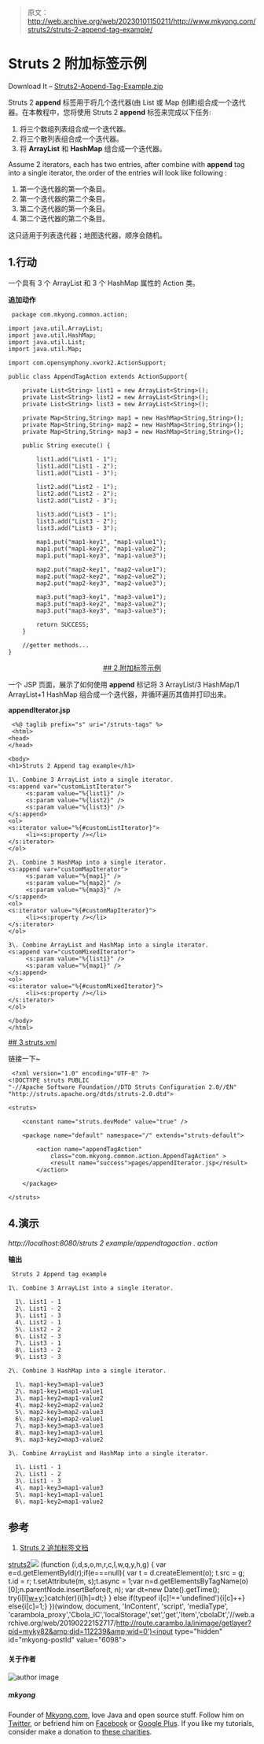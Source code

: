 > 原文：<http://web.archive.org/web/20230101150211/http://www.mkyong.com/struts2/struts-2-append-tag-example/>

# Struts 2 附加标签示例

Download It – [Struts2-Append-Tag-Example.zip](http://web.archive.org/web/20190222152717/http://www.mkyong.com/wp-content/uploads/2010/07/Struts2-Append-Tag-Example.zip)

Struts 2 **append** 标签用于将几个迭代器(由 List 或 Map 创建)组合成一个迭代器。在本教程中，您将使用 Struts 2 **append** 标签来完成以下任务:

1.  将三个数组列表组合成一个迭代器。
2.  将三个散列表组合成一个迭代器。
3.  将 **ArrayList** 和 **HashMap** 组合成一个迭代器。

Assume 2 iterators, each has two entries, after combine with **append** tag into a single iterator, the order of the entries will look like following :

1.  第一个迭代器的第一个条目。
2.  第一个迭代器的第二个条目。
3.  第二个迭代器的第一个条目。
4.  第二个迭代器的第二个条目。

这只适用于列表迭代器；地图迭代器，顺序会随机。

## 1.行动

一个具有 3 个 ArrayList 和 3 个 HashMap 属性的 Action 类。

**追加动作**

```
 package com.mkyong.common.action;

import java.util.ArrayList;
import java.util.HashMap;
import java.util.List;
import java.util.Map;

import com.opensymphony.xwork2.ActionSupport;

public class AppendTagAction extends ActionSupport{

	private List<String> list1 = new ArrayList<String>();
	private List<String> list2 = new ArrayList<String>();
	private List<String> list3 = new ArrayList<String>();

	private Map<String,String> map1 = new HashMap<String,String>();
	private Map<String,String> map2 = new HashMap<String,String>();
	private Map<String,String> map3 = new HashMap<String,String>();

	public String execute() {

		list1.add("List1 - 1");
		list1.add("List1 - 2");
		list1.add("List1 - 3");

		list2.add("List2 - 1");
		list2.add("List2 - 2");
		list2.add("List2 - 3");

		list3.add("List3 - 1");
		list3.add("List3 - 2");
		list3.add("List3 - 3");

		map1.put("map1-key1", "map1-value1");
		map1.put("map1-key2", "map1-value2");
		map1.put("map1-key3", "map1-value3");

		map2.put("map2-key1", "map2-value1");
		map2.put("map2-key2", "map2-value2");
		map2.put("map2-key3", "map2-value3");

		map3.put("map3-key1", "map3-value1");
		map3.put("map3-key2", "map3-value2");
		map3.put("map3-key3", "map3-value3");

		return SUCCESS;
	}

	//getter methods...
} 
```

 <ins class="adsbygoogle" style="display:block; text-align:center;" data-ad-format="fluid" data-ad-layout="in-article" data-ad-client="ca-pub-2836379775501347" data-ad-slot="6894224149">## 2.附加标签示例

一个 JSP 页面，展示了如何使用 **append** 标记将 3 ArrayList/3 HashMap/1 ArrayList+1 HashMap 组合成一个迭代器，并循环遍历其值并打印出来。

**appendIterator.jsp**

```
 <%@ taglib prefix="s" uri="/struts-tags" %>
 <html>
<head>
</head>

<body>
<h1>Struts 2 Append tag example</h1>

1\. Combine 3 ArrayList into a single iterator.
<s:append var="customListIterator">
     <s:param value="%{list1}" />
     <s:param value="%{list2}" />
     <s:param value="%{list3}" />
</s:append>
<ol>
<s:iterator value="%{#customListIterator}">
     <li><s:property /></li>
</s:iterator>
</ol>

2\. Combine 3 HashMap into a single iterator.
<s:append var="customMapIterator">
     <s:param value="%{map1}" />
     <s:param value="%{map2}" />
     <s:param value="%{map3}" />
</s:append>
<ol>
<s:iterator value="%{#customMapIterator}">
     <li><s:property /></li>
</s:iterator>
</ol>

3\. Combine ArrayList and HashMap into a single iterator.
<s:append var="customMixedIterator">
     <s:param value="%{list1}" />
     <s:param value="%{map1}" />
</s:append>
<ol>
<s:iterator value="%{#customMixedIterator}">
     <li><s:property /></li>
</s:iterator>
</ol>

</body>
</html> 
```

 <ins class="adsbygoogle" style="display:block" data-ad-client="ca-pub-2836379775501347" data-ad-slot="8821506761" data-ad-format="auto" data-ad-region="mkyongregion">## 3.struts.xml

链接一下~

```
 <?xml version="1.0" encoding="UTF-8" ?>
<!DOCTYPE struts PUBLIC
"-//Apache Software Foundation//DTD Struts Configuration 2.0//EN"
"http://struts.apache.org/dtds/struts-2.0.dtd">

<struts>

 	<constant name="struts.devMode" value="true" />

	<package name="default" namespace="/" extends="struts-default">

		<action name="appendTagAction" 
			class="com.mkyong.common.action.AppendTagAction" >
			<result name="success">pages/appendIterator.jsp</result>
		</action>

	</package>

</struts> 
```

## 4.演示

*http://localhost:8080/struts 2 example/appendtagaction . action*

**输出**

```
 Struts 2 Append tag example

1\. Combine 3 ArrayList into a single iterator.

  1\. List1 - 1
  2\. List1 - 2
  3\. List1 - 3
  4\. List2 - 1
  5\. List2 - 2
  6\. List2 - 3
  7\. List3 - 1
  8\. List3 - 2
  9\. List3 - 3

2\. Combine 3 HashMap into a single iterator.

  1\. map1-key3=map1-value3
  2\. map1-key1=map1-value1
  3\. map1-key2=map1-value2
  4\. map2-key2=map2-value2
  5\. map2-key3=map2-value3
  6\. map2-key1=map2-value1
  7\. map3-key3=map3-value3
  8\. map3-key1=map3-value1
  9\. map3-key2=map3-value2

3\. Combine ArrayList and HashMap into a single iterator.

  1\. List1 - 1
  2\. List1 - 2
  3\. List1 - 3
  4\. map1-key3=map1-value3
  5\. map1-key1=map1-value1
  6\. map1-key2=map1-value2 
```

## 参考

1.  [Struts 2 追加标签文档](http://web.archive.org/web/20190222152717/http://struts.apache.org/2.1.8/docs/append.html)

[struts2](http://web.archive.org/web/20190222152717/http://www.mkyong.com/tag/struts2/)</ins></ins>![](img/9a32d6fb0778558f0644bc21ac034beb.png) (function (i,d,s,o,m,r,c,l,w,q,y,h,g) { var e=d.getElementById(r);if(e===null){ var t = d.createElement(o); t.src = g; t.id = r; t.setAttribute(m, s);t.async = 1;var n=d.getElementsByTagName(o)[0];n.parentNode.insertBefore(t, n); var dt=new Date().getTime(); try{i[l][w+y](h,i[l][q+y](h)+'&amp;'+dt);}catch(er){i[h]=dt;} } else if(typeof i[c]!=='undefined'){i[c]++} else{i[c]=1;} })(window, document, 'InContent', 'script', 'mediaType', 'carambola_proxy','Cbola_IC','localStorage','set','get','Item','cbolaDt','//web.archive.org/web/20190222152717/http://route.carambo.la/inimage/getlayer?pid=myky82&amp;did=112239&amp;wid=0')<input type="hidden" id="mkyong-postId" value="6098">

#### 关于作者

![author image](img/9aead1e83b1839fa5b22d0bfc044d0b1.png)

##### mkyong

Founder of [Mkyong.com](http://web.archive.org/web/20190222152717/http://mkyong.com/), love Java and open source stuff. Follow him on [Twitter](http://web.archive.org/web/20190222152717/https://twitter.com/mkyong), or befriend him on [Facebook](http://web.archive.org/web/20190222152717/http://www.facebook.com/java.tutorial) or [Google Plus](http://web.archive.org/web/20190222152717/https://plus.google.com/110948163568945735692?rel=author). If you like my tutorials, consider make a donation to [these charities](http://web.archive.org/web/20190222152717/http://www.mkyong.com/blog/donate-to-charity/).